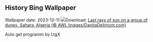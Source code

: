 ## History Bing Wallpaper
Wallpaper date: 2023-12-11
![](https://www.bing.com/th?id=OHR.SaharaDunes_EN-CA5200526907_UHD.jpg&w=1000)Download: [Last rays of sun on a group of dunes, Sahara, Algeria (© AWL Images/DanitaDelimont.com)](https://www.bing.com/th?id=OHR.SaharaDunes_EN-CA5200526907_UHD.jpg)

Auto get programm by LtgX
